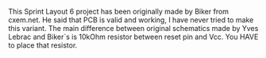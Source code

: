 This Sprint Layout 6 project has been originally made by Biker from cxem.net. He said that PCB is valid and working, I have never tried to make this variant. The main difference between original schematics made by Yves Lebrac and Biker`s is 10kOhm resistor between reset pin and Vcc. You HAVE to place that resistor.